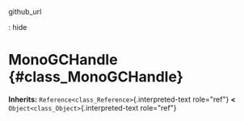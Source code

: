 github\_url

:   hide

MonoGCHandle {#class_MonoGCHandle}
============

**Inherits:** `Reference<class_Reference>`{.interpreted-text role="ref"}
**\<** `Object<class_Object>`{.interpreted-text role="ref"}
